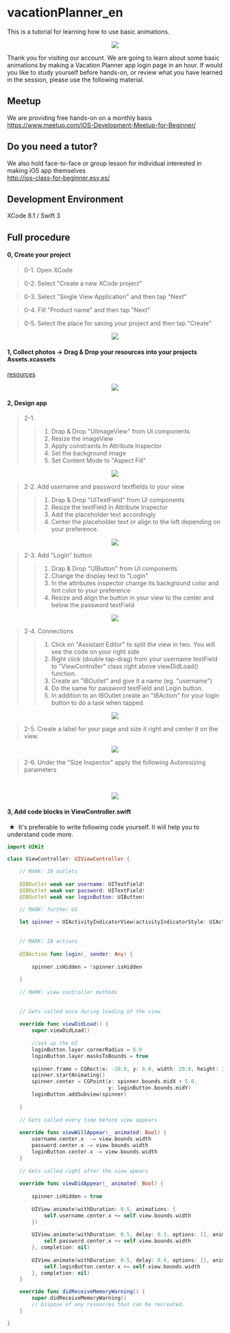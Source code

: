 # vacationPlanner_en
This is a tutorial for learning how to use basic animations.

  <div style="text-align:center"><img src ="https://github.com/samkerm/vacationPlanner/blob/master/appScreenShot.png" /></div>
  
  Thank you for visiting our account. We are going to learn about some basic animations by making a Vacation Planner app login page in an hour. If would you like to study yourself before hands-on, or review what you have learned in the session, please use the following material.

## Meetup
  We are providing free hands-on on a monthly basis<br>
  https://www.meetup.com/iOS-Development-Meetup-for-Beginner/

## Do you need a tutor?
  We also hold face-to-face or group lesson for individual interested in making iOS app themselves<br>
  http://ios-class-for-beginner.esy.es/

## Development Environment
  XCode 8.1 / Swift 3

## Full procedure

#### 0, Create your project

> 0-1. Open XCode  

> 0-2. Select "Create a new XCode project"

> 0-3. Select "Single View Application" and then tap "Next"

> 0-4. Fill "Product name" and then tap "Next"

> 0-5. Select the place for saving your project and then tap "Create"

  <div style="text-align:center"><img src="https://github.com/iosClassForBeginner/VacationPlanner_en/blob/master/Resources/vid1.gif" /></div>

#### 1, Collect photos → Drag & Drop your resources into your projects Assets.xcassets
  <a href="https://github.com/iosClassForBeginner/VacationPlanner_en/blob/master/Resources">resources</a>
  <div style="text-align:center"><img src ="https://github.com/iosClassForBeginner/VacationPlanner_en/blob/master/Resources/vid2.gif" /></div>

#### 2, Design app
> 2-1. 
>> 1. Drap & Drop "UIImageView" from UI components
>> 2. Resize the imageView
>> 3. Apply constraints
>> In Attribute Inspector
>> 4. Set the background image
>> 5. Set Content Mode to "Aspect Fill"

  <div style="text-align:center"><img src ="https://github.com/iosClassForBeginner/VacationPlanner_en/blob/master/Resources/vid3.gif" /></div>

> 2-2. Add username and password textfields to your view
>> 1. Drap & Drop "UITextField" from UI components
>> 2. Resize the textField
>> In Attribute Inspector
>> 3. Add the placeholder text accordingly
>> 4. Center the placeholder text or align to the left depending on your preference.

  <div style="text-align:center"><img src ="https://github.com/iosClassForBeginner/VacationPlanner_en/blob/master/Resources/vid4.gif" /></div>

> 2-3. Add "Login" button
>> 1. Drap & Drop "UIButton" from UI components
>> 2. Change the display text to "Login"
>> 3. In the attributes inspector change its background color and tint color to your preference
>> 4. Resize and align the button in your view to the center and below the password textField

  <div style="text-align:center"><img src ="https://github.com/iosClassForBeginner/VacationPlanner_en/blob/master/Resources/vid5.gif" /></div>

> 2-4. Connections
>> 1. Click on "Assistant Editor" to split the view in two. You will see the code on your right side
>> 2. Right click (double tap-drag) from your username textField to "ViewController" class right above viewDidLoad() function.
>> 3. Create an "IBOutlet" and give it a name (eg. "username")
>> 4. Do the same for password textField and Login button.
>> 5. In addition to an IBOutlet create an "IBAction" for your login button to do a task when tapped.

  <div style="text-align:center"><img src ="https://github.com/iosClassForBeginner/VacationPlanner_en/blob/master/Resources/vid6.gif" /></div>

> 2-5. Create a label for your page and size it right and center it on the view.

  <div style="text-align:center"><img src ="https://github.com/iosClassForBeginner/VacationPlanner_en/blob/master/Resources/vid7.gif" /></div>
  
> 2-6. Under the "Size Inspector" apply the following Autoresizing parameters

  <div style="text-align:center"><img src ="https://github.com/iosClassForBeginner/VacationPlanner_en/blob/master/Resources/vid8.gif" /></div>

#### 3, Add code blocks in ViewController.swift
  ★  It's preferable to write following code yourself. It will help you to understand code more.

```Swift  
import UIKit

class ViewController: UIViewController {

    // MARK: IB outlets
    
    @IBOutlet weak var username: UITextField!
    @IBOutlet weak var password: UITextField!
    @IBOutlet weak var loginButton: UIButton!

    // MARK: further UI
    
    let spinner = UIActivityIndicatorView(activityIndicatorStyle: UIActivityIndicatorViewStyle.white)
    
    
    // MARK: IB actions
    
    @IBAction func login(_ sender: Any) {
       
        spinner.isHidden = !spinner.isHidden
        
    }
    
    // MARK: view controller methods
    
    
    // Gets called once during loading of the view
    
    override func viewDidLoad() {
        super.viewDidLoad()
        
        //set up the UI
        loginButton.layer.cornerRadius = 8.0
        loginButton.layer.masksToBounds = true
        
        spinner.frame = CGRect(x: -20.0, y: 6.0, width: 20.0, height: 20.0)
        spinner.startAnimating()
        spinner.center = CGPoint(x: spinner.bounds.midX + 5.0,
                                 y: loginButton.bounds.midY)
        loginButton.addSubview(spinner)
        
    }
    
    // Gets called every time before view appears
    
    override func viewWillAppear(_ animated: Bool) {
        username.center.x  -= view.bounds.width
        password.center.x -= view.bounds.width
        loginButton.center.x -= view.bounds.width
    }
    
    // Gets called right after the view apears
    
    override func viewDidAppear(_ animated: Bool) {
        
        spinner.isHidden = true
        
        UIView.animate(withDuration: 0.5, animations: {
            self.username.center.x += self.view.bounds.width
        })
        
        UIView.animate(withDuration: 0.5, delay: 0.3, options: [], animations: {
            self.password.center.x += self.view.bounds.width
        }, completion: nil)
        
        UIView.animate(withDuration: 0.5, delay: 0.4, options: [], animations: {
            self.loginButton.center.x += self.view.bounds.width
        }, completion: nil)
    }

    override func didReceiveMemoryWarning() {
        super.didReceiveMemoryWarning()
        // Dispose of any resources that can be recreated.
    }

}

```
